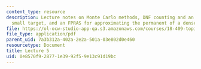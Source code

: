```yaml
---
content_type: resource
description: Lecture notes on Monte Carlo methods, DNF counting and an exponentially
  small target, and an FPRAS for approximating the permanent of a dense graph.
file: https://ol-ocw-studio-app-qa.s3.amazonaws.com/courses/18-409-topics-in-theoretical-computer-science-an-algorithmists-toolkit-fall-2009/0e8570f928771e3992f59e13c91d19bc_MIT18_409F09_scribe5.pdf
file_type: application/pdf
parent_uid: 7a3b312a-402a-2e2a-501a-03e802d0e460
resourcetype: Document
title: Lecture 5
uid: 0e8570f9-2877-1e39-92f5-9e13c91d19bc
---
```

